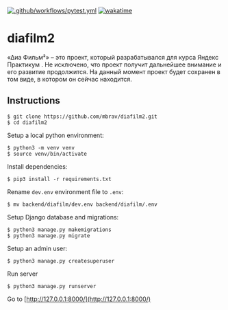 [![.github/workflows/pytest.yml](https://github.com/mbrav/diafilm2/actions/workflows/pytest.yml/badge.svg)](https://github.com/mbrav/diafilm2/actions/workflows/pytest.yml)
[![wakatime](https://wakatime.com/badge/user/54ad05ce-f39b-4fa3-9f2a-6fe4b1c53ba4/project/bc1260ce-04cd-47aa-a976-a2e3247fa31a.svg)](https://wakatime.com/badge/user/54ad05ce-f39b-4fa3-9f2a-6fe4b1c53ba4/project/bc1260ce-04cd-47aa-a976-a2e3247fa31a)

# diafilm2

«Δиа Фильм²» – это проект, который разрабатывался для курса Яндекс Практикум . Не исключено, что проект получит дальнейшее внимание и его развитие продолжится. На данный момент проект будет сохранен в том виде, в котором он сейчас находится.

## Instructions

```
$ git clone https://github.com/mbrav/diafilm2.git
$ cd diafilm2
```

Setup a local python environment:

```
$ python3 -m venv venv
$ source venv/bin/activate
```

Install dependencies:

```
$ pip3 install -r requirements.txt
```

Rename `dev.env` environment file to `.env`:

```
$ mv backend/diafilm/dev.env backend/diafilm/.env
```

Setup Django database and migrations:

```
$ python3 manage.py makemigrations
$ python3 manage.py migrate
```

Setup an admin user:

```
$ python3 manage.py createsuperuser
```

Run server

```
$ python3 manage.py runserver
```

Go to [http://127.0.0.1:8000/](http://127.0.0.1:8000/)
